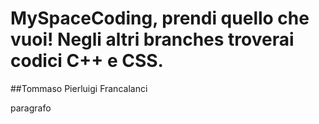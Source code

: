 # MySpaceCoding, prendi quello che vuoi! Negli altri branches troverai codici C++ e CSS.
##Tommaso Pierluigi Francalanci

paragrafo
